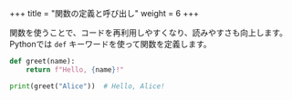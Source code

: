 +++
title = "関数の定義と呼び出し"
weight = 6
+++

関数を使うことで、コードを再利用しやすくなり、読みやすさも向上します。Pythonでは `def` キーワードを使って関数を定義します。

```python
def greet(name):
    return f"Hello, {name}!"

print(greet("Alice"))  # Hello, Alice!
```
